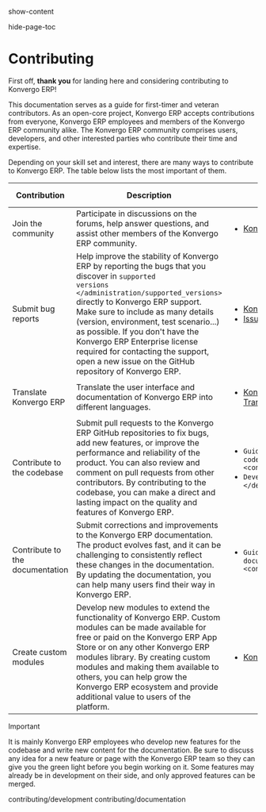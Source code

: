 show-content  

hide-page-toc  

# Contributing

First off, **thank you** for landing here and considering contributing
to Konvergo ERP!

This documentation serves as a guide for first-timer and veteran
contributors. As an open-core project, Konvergo ERP accepts contributions from
everyone, Konvergo ERP employees and members of the Konvergo ERP community alike. The
Konvergo ERP community comprises users, developers, and other interested parties
who contribute their time and expertise.

Depending on your skill set and interest, there are many ways to
contribute to Konvergo ERP. The table below lists the most important of them.

<table>
<colgroup>
<col style="width: 20%" />
<col style="width: 35%" />
<col style="width: 25%" />
<col style="width: 20%" />
</colgroup>
<thead>
<tr class="header">
<th>Contribution</th>
<th>Description</th>
<th>Resources</th>
<th>Target Audience</th>
</tr>
</thead>
<tbody>
<tr class="odd">
<td>Join the community</td>
<td>Participate in discussions on the forums, help answer questions, and
assist other members of the Konvergo ERP community.</td>
<td><ul>
<li><a href="https://www.odoo.com/forum">Konvergo ERP forums</a></li>
</ul></td>
<td>Anyone interested in Konvergo ERP</td>
</tr>
<tr class="even">
<td>Submit bug reports</td>
<td>Help improve the stability of Konvergo ERP by reporting the bugs that you
discover in <code class="interpreted-text" role="doc">supported
versions &lt;/administration/supported_versions&gt;</code> directly to
Konvergo ERP support. Make sure to include as many details (version,
environment, test scenario...) as possible. If you don't have the Konvergo ERP
Enterprise license required for contacting the support, open a new issue
on the GitHub repository of Konvergo ERP.</td>
<td><ul>
<li><a href="https://www.odoo.com/help">Konvergo ERP support</a></li>
<li><a href="https://github.com/odoo/odoo/issues">Issue tracker on
GitHub</a></li>
</ul></td>
<td>Users of Konvergo ERP</td>
</tr>
<tr class="odd">
<td>Translate Konvergo ERP</td>
<td>Translate the user interface and documentation of Konvergo ERP into
different languages.</td>
<td><ul>
<li><a href="https://explore.transifex.com/odoo/">Konvergo ERP project on
Transifex</a></li>
</ul></td>
<td>Anyone fluent in multiple languages</td>
</tr>
<tr class="even">
<td>Contribute to the codebase</td>
<td>Submit pull requests to the Konvergo ERP GitHub repositories to fix bugs,
add new features, or improve the performance and reliability of the
product. You can also review and comment on pull requests from other
contributors. By contributing to the codebase, you can make a direct and
lasting impact on the quality and features of Konvergo ERP.</td>
<td><ul>
<li><code class="interpreted-text"
role="doc">Guide: Contributing to the codebase &lt;contributing/development&gt;</code></li>
<li><code class="interpreted-text"
role="doc">Developer tutorials &lt;/developer/howtos&gt;</code></li>
</ul></td>
<td>Developers with experience in Python and web development</td>
</tr>
<tr class="odd">
<td>Contribute to the documentation</td>
<td>Submit corrections and improvements to the Konvergo ERP documentation. The
product evolves fast, and it can be challenging to consistently reflect
these changes in the documentation. By updating the documentation, you
can help many users find their way in Konvergo ERP.</td>
<td><ul>
<li><code class="interpreted-text"
role="doc">Guide: Contributing to the documentation &lt;contributing/documentation&gt;</code></li>
</ul></td>
<td>Anyone interested in improving the Konvergo ERP documentation</td>
</tr>
<tr class="even">
<td>Create custom modules</td>
<td>Develop new modules to extend the functionality of Konvergo ERP. Custom
modules can be made available for free or paid on the Konvergo ERP App Store or
on any other Konvergo ERP modules library. By creating custom modules and making
them available to others, you can help grow the Konvergo ERP ecosystem and
provide additional value to users of the platform.</td>
<td><ul>
<li><a href="https://apps.odoo.com/apps">Konvergo ERP Apps Store</a></li>
</ul></td>
<td>Developers with experience in Python and web development</td>
</tr>
</tbody>
</table>

> [!IMPORTANT]
> It is mainly Konvergo ERP employees who develop new features for the codebase
> and write new content for the documentation. Be sure to discuss any
> idea for a new feature or page with the Konvergo ERP team so they can give you
> the green light before you begin working on it. Some features may
> already be in development on their side, and only approved features
> can be merged.

<div class="toctree" titlesonly="">

contributing/development contributing/documentation

</div>
